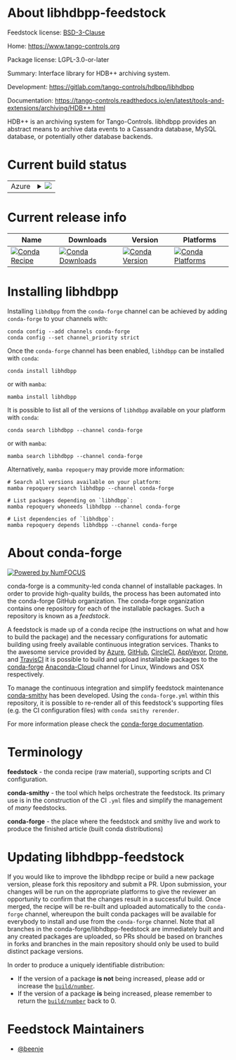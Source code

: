 About libhdbpp-feedstock
========================

Feedstock license: [BSD-3-Clause](https://github.com/conda-forge/libhdbpp-feedstock/blob/main/LICENSE.txt)

Home: https://www.tango-controls.org

Package license: LGPL-3.0-or-later

Summary: Interface library for HDB++ archiving system.

Development: https://gitlab.com/tango-controls/hdbpp/libhdbpp

Documentation: https://tango-controls.readthedocs.io/en/latest/tools-and-extensions/archiving/HDB++.html

HDB++ is an archiving system for Tango-Controls.
libhdbpp provides an abstract means to archive data events to a Cassandra database,
MySQL database, or potentially other database backends.


Current build status
====================


<table>
    
  <tr>
    <td>Azure</td>
    <td>
      <details>
        <summary>
          <a href="https://dev.azure.com/conda-forge/feedstock-builds/_build/latest?definitionId=16626&branchName=main">
            <img src="https://dev.azure.com/conda-forge/feedstock-builds/_apis/build/status/libhdbpp-feedstock?branchName=main">
          </a>
        </summary>
        <table>
          <thead><tr><th>Variant</th><th>Status</th></tr></thead>
          <tbody><tr>
              <td>linux_64_cpptango9.3</td>
              <td>
                <a href="https://dev.azure.com/conda-forge/feedstock-builds/_build/latest?definitionId=16626&branchName=main">
                  <img src="https://dev.azure.com/conda-forge/feedstock-builds/_apis/build/status/libhdbpp-feedstock?branchName=main&jobName=linux&configuration=linux%20linux_64_cpptango9.3" alt="variant">
                </a>
              </td>
            </tr><tr>
              <td>linux_64_cpptango9.4</td>
              <td>
                <a href="https://dev.azure.com/conda-forge/feedstock-builds/_build/latest?definitionId=16626&branchName=main">
                  <img src="https://dev.azure.com/conda-forge/feedstock-builds/_apis/build/status/libhdbpp-feedstock?branchName=main&jobName=linux&configuration=linux%20linux_64_cpptango9.4" alt="variant">
                </a>
              </td>
            </tr><tr>
              <td>osx_64</td>
              <td>
                <a href="https://dev.azure.com/conda-forge/feedstock-builds/_build/latest?definitionId=16626&branchName=main">
                  <img src="https://dev.azure.com/conda-forge/feedstock-builds/_apis/build/status/libhdbpp-feedstock?branchName=main&jobName=osx&configuration=osx%20osx_64_" alt="variant">
                </a>
              </td>
            </tr><tr>
              <td>osx_arm64</td>
              <td>
                <a href="https://dev.azure.com/conda-forge/feedstock-builds/_build/latest?definitionId=16626&branchName=main">
                  <img src="https://dev.azure.com/conda-forge/feedstock-builds/_apis/build/status/libhdbpp-feedstock?branchName=main&jobName=osx&configuration=osx%20osx_arm64_" alt="variant">
                </a>
              </td>
            </tr>
          </tbody>
        </table>
      </details>
    </td>
  </tr>
</table>

Current release info
====================

| Name | Downloads | Version | Platforms |
| --- | --- | --- | --- |
| [![Conda Recipe](https://img.shields.io/badge/recipe-libhdbpp-green.svg)](https://anaconda.org/conda-forge/libhdbpp) | [![Conda Downloads](https://img.shields.io/conda/dn/conda-forge/libhdbpp.svg)](https://anaconda.org/conda-forge/libhdbpp) | [![Conda Version](https://img.shields.io/conda/vn/conda-forge/libhdbpp.svg)](https://anaconda.org/conda-forge/libhdbpp) | [![Conda Platforms](https://img.shields.io/conda/pn/conda-forge/libhdbpp.svg)](https://anaconda.org/conda-forge/libhdbpp) |

Installing libhdbpp
===================

Installing `libhdbpp` from the `conda-forge` channel can be achieved by adding `conda-forge` to your channels with:

```
conda config --add channels conda-forge
conda config --set channel_priority strict
```

Once the `conda-forge` channel has been enabled, `libhdbpp` can be installed with `conda`:

```
conda install libhdbpp
```

or with `mamba`:

```
mamba install libhdbpp
```

It is possible to list all of the versions of `libhdbpp` available on your platform with `conda`:

```
conda search libhdbpp --channel conda-forge
```

or with `mamba`:

```
mamba search libhdbpp --channel conda-forge
```

Alternatively, `mamba repoquery` may provide more information:

```
# Search all versions available on your platform:
mamba repoquery search libhdbpp --channel conda-forge

# List packages depending on `libhdbpp`:
mamba repoquery whoneeds libhdbpp --channel conda-forge

# List dependencies of `libhdbpp`:
mamba repoquery depends libhdbpp --channel conda-forge
```


About conda-forge
=================

[![Powered by
NumFOCUS](https://img.shields.io/badge/powered%20by-NumFOCUS-orange.svg?style=flat&colorA=E1523D&colorB=007D8A)](https://numfocus.org)

conda-forge is a community-led conda channel of installable packages.
In order to provide high-quality builds, the process has been automated into the
conda-forge GitHub organization. The conda-forge organization contains one repository
for each of the installable packages. Such a repository is known as a *feedstock*.

A feedstock is made up of a conda recipe (the instructions on what and how to build
the package) and the necessary configurations for automatic building using freely
available continuous integration services. Thanks to the awesome service provided by
[Azure](https://azure.microsoft.com/en-us/services/devops/), [GitHub](https://github.com/),
[CircleCI](https://circleci.com/), [AppVeyor](https://www.appveyor.com/),
[Drone](https://cloud.drone.io/welcome), and [TravisCI](https://travis-ci.com/)
it is possible to build and upload installable packages to the
[conda-forge](https://anaconda.org/conda-forge) [Anaconda-Cloud](https://anaconda.org/)
channel for Linux, Windows and OSX respectively.

To manage the continuous integration and simplify feedstock maintenance
[conda-smithy](https://github.com/conda-forge/conda-smithy) has been developed.
Using the ``conda-forge.yml`` within this repository, it is possible to re-render all of
this feedstock's supporting files (e.g. the CI configuration files) with ``conda smithy rerender``.

For more information please check the [conda-forge documentation](https://conda-forge.org/docs/).

Terminology
===========

**feedstock** - the conda recipe (raw material), supporting scripts and CI configuration.

**conda-smithy** - the tool which helps orchestrate the feedstock.
                   Its primary use is in the construction of the CI ``.yml`` files
                   and simplify the management of *many* feedstocks.

**conda-forge** - the place where the feedstock and smithy live and work to
                  produce the finished article (built conda distributions)


Updating libhdbpp-feedstock
===========================

If you would like to improve the libhdbpp recipe or build a new
package version, please fork this repository and submit a PR. Upon submission,
your changes will be run on the appropriate platforms to give the reviewer an
opportunity to confirm that the changes result in a successful build. Once
merged, the recipe will be re-built and uploaded automatically to the
`conda-forge` channel, whereupon the built conda packages will be available for
everybody to install and use from the `conda-forge` channel.
Note that all branches in the conda-forge/libhdbpp-feedstock are
immediately built and any created packages are uploaded, so PRs should be based
on branches in forks and branches in the main repository should only be used to
build distinct package versions.

In order to produce a uniquely identifiable distribution:
 * If the version of a package **is not** being increased, please add or increase
   the [``build/number``](https://docs.conda.io/projects/conda-build/en/latest/resources/define-metadata.html#build-number-and-string).
 * If the version of a package **is** being increased, please remember to return
   the [``build/number``](https://docs.conda.io/projects/conda-build/en/latest/resources/define-metadata.html#build-number-and-string)
   back to 0.

Feedstock Maintainers
=====================

* [@beenje](https://github.com/beenje/)

